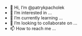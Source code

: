 - 👋 Hi, I’m @patrykpacholek
- 👀 I’m interested in ...
- 🌱 I’m currently learning ...
- 💞️ I’m looking to collaborate on ...
- 📫 How to reach me ...


<!---
patrykpacholek/patrykpacholek is a ✨ special ✨ repository because its `README.md` (this file) appears on your GitHub profile.
You can click the Preview link to take a look at your changes.
--->
